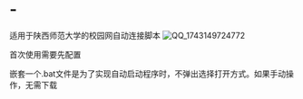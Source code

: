 # -
适用于陕西师范大学的校园网自动连接脚本
![QQ_1743149724772](https://github.com/user-attachments/assets/1104080e-924e-4bd9-8c91-88695e605f6f)

首次使用需要先配置

嵌套一个.bat文件是为了实现自动启动程序时，不弹出选择打开方式。如果手动操作，无需下载
